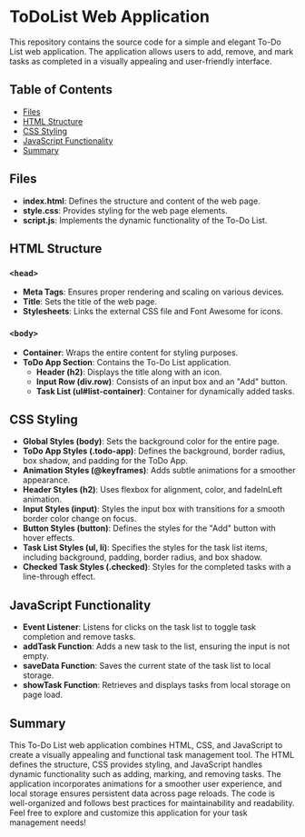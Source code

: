 # ToDoList Web Application

This repository contains the source code for a simple and elegant To-Do List web application. The application allows users to add, remove, and mark tasks as completed in a visually appealing and user-friendly interface.

## Table of Contents
- [Files](#files)
- [HTML Structure](#html-structure)
- [CSS Styling](#css-styling)
- [JavaScript Functionality](#javascript-functionality)
- [Summary](#summary)

## Files
- **index.html**: Defines the structure and content of the web page.
- **style.css**: Provides styling for the web page elements.
- **script.js**: Implements the dynamic functionality of the To-Do List.

## HTML Structure
### `<head>`
- **Meta Tags**: Ensures proper rendering and scaling on various devices.
- **Title**: Sets the title of the web page.
- **Stylesheets**: Links the external CSS file and Font Awesome for icons.

### `<body>`
- **Container**: Wraps the entire content for styling purposes.
- **ToDo App Section**: Contains the To-Do List application.
  - **Header (h2)**: Displays the title along with an icon.
  - **Input Row (div.row)**: Consists of an input box and an "Add" button.
  - **Task List (ul#list-container)**: Container for dynamically added tasks.

## CSS Styling
- **Global Styles (body)**: Sets the background color for the entire page.
- **ToDo App Styles (.todo-app)**: Defines the background, border radius, box shadow, and padding for the ToDo App.
- **Animation Styles (@keyframes)**: Adds subtle animations for a smoother appearance.
- **Header Styles (h2)**: Uses flexbox for alignment, color, and fadeInLeft animation.
- **Input Styles (input)**: Styles the input box with transitions for a smooth border color change on focus.
- **Button Styles (button)**: Defines the styles for the "Add" button with hover effects.
- **Task List Styles (ul, li)**: Specifies the styles for the task list items, including background, padding, border radius, and box shadow.
- **Checked Task Styles (.checked)**: Styles for the completed tasks with a line-through effect.

## JavaScript Functionality
- **Event Listener**: Listens for clicks on the task list to toggle task completion and remove tasks.
- **addTask Function**: Adds a new task to the list, ensuring the input is not empty.
- **saveData Function**: Saves the current state of the task list to local storage.
- **showTask Function**: Retrieves and displays tasks from local storage on page load.

## Summary
This To-Do List web application combines HTML, CSS, and JavaScript to create a visually appealing and functional task management tool. The HTML defines the structure, CSS provides styling, and JavaScript handles dynamic functionality such as adding, marking, and removing tasks. The application incorporates animations for a smoother user experience, and local storage ensures persistent data across page reloads. The code is well-organized and follows best practices for maintainability and readability. Feel free to explore and customize this application for your task management needs!

